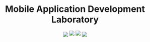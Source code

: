 <h1 align="center">Mobile Application Development Laboratory</h1> 

<p align="center">
<img align="center" src="https://forthebadge.com/images/badges/built-for-android.svg">
<img src="https://img.shields.io/badge/Build-passing-darkorange?style=for-the-badge">
<img src="https://img.shields.io/badge/Built%20using-Android%20Studio-olivegreen?style=for-the-badge">
<img align="center" src="https://forthebadge.com/images/badges/made-with-java.svg">
</p>
